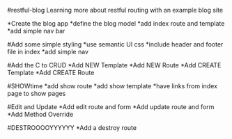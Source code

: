 #restful-blog
Learning more about restful routing with an example blog site

*Create the blog app
*define the blog model
*add index route and template
*add simple nav bar

#Add some simple styling
*use semantic UI css
*include header and footer file in index
*add simple nav

#Add the C to CRUD
*Add NEW Template
*Add NEW Route
*Add CREATE Template
*Add CREATE Route

#SHOWtime
*add show route
*add show template
*have links from index page to show pages

#Edit and Update
*Add edit route and form
*Add update route and form
*Add Method Override

#DESTROOOOYYYYYY
*Add a destroy route
